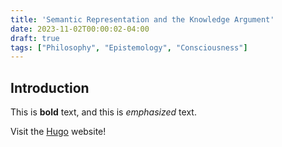 ```yaml
---
title: 'Semantic Representation and the Knowledge Argument'
date: 2023-11-02T00:00:02-04:00
draft: true
tags: ["Philosophy", "Epistemology", "Consciousness"]
---
```


## Introduction

This is **bold** text, and this is *emphasized* text.

Visit the [Hugo](https://gohugo.io) website!

